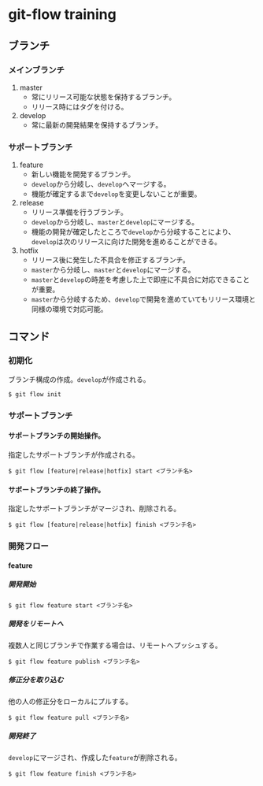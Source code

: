 # git-flow training
 
## ブランチ
### メインブランチ
1. master
    * 常にリリース可能な状態を保持するブランチ。
    * リリース時にはタグを付ける。
1. develop
    * 常に最新の開発結果を保持するブランチ。
                                                                                                                                                                                                                                          
### サポートブランチ
1. feature
    * 新しい機能を開発するブランチ。
    * `develop`から分岐し、`develop`へマージする。
    * 機能が確定するまで`develop`を変更しないことが重要。
1. release
    * リリース準備を行うブランチ。
    * `develop`から分岐し、`master`と`develop`にマージする。
    * 機能の開発が確定したところで`develop`から分岐することにより、`develop`は次のリリースに向けた開発を進めることができる。
1. hotfix
    * リリース後に発生した不具合を修正するブランチ。
    * `master`から分岐し、`master`と`develop`にマージする。
    * `master`と`develop`の時差を考慮した上で即座に不具合に対応できることが重要。
    * `master`から分岐するため、`develop`で開発を進めていてもリリース環境と同様の環境で対応可能。
 
## コマンド
### 初期化
ブランチ構成の作成。`develop`が作成される。
```
$ git flow init
```
 
### サポートブランチ
#### サポートブランチの開始操作。
指定したサポートブランチが作成される。
```
$ git flow [feature|release|hotfix] start <ブランチ名>
```
 
#### サポートブランチの終了操作。
指定したサポートブランチがマージされ、削除される。
```
$ git flow [feature|release|hotfix] finish <ブランチ名>
```

### 開発フロー
#### feature
##### 開発開始
```
$ git flow feature start <ブランチ名>
```

##### 開発をリモートへ
複数人と同じブランチで作業する場合は、リモートへプッシュする。
```
$ git flow feature publish <ブランチ名>
```

##### 修正分を取り込む
他の人の修正分をローカルにプルする。
```
$ git flow feature pull <ブランチ名>
```

##### 開発終了
`develop`にマージされ、作成した`feature`が削除される。
```
$ git flow feature finish <ブランチ名>
```

